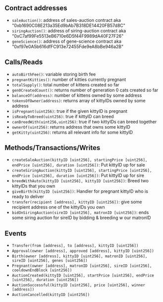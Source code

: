 
## Contract addresses
 - `saleAuction()`: address of sales-auction contract aka "0xb1690C08E213a35Ed9bAb7B318DE14420FB57d8C"
 - `siringAuction()`: address of siring-auction contract aka "0xC7af99Fe5513eB6710e6D5f44F9989dA40F27F26"
 - `geneScience()`: address of gene-science contract aka "0xf97e0A5b616dfFC913e72455Fde9eA8bBe946a2B"

## Calls/Reads
 - `autoBirthFee()`: variable storing birth fee
 - `pregnantKitties()`: number of kitties currently pregnant
 - `totalSupply()`: total number of kittens created so far
 - `gen0CreatedCount()`: returns number of generation 0 cats created so far
 - `balanceOf(address)`: number of kittens owned by some address
 - `tokensOfOwner(address)`: returns array of kittyIDs owned by some address
 - `isPregnant(uint256)`: true if the given kittyID is pregnant
 - `isReadyToBreed(uint256)`: true if kittyID can breed
 - `canBreedWith(uint256,uint256)`: true if two kittyIDs can breed together
 - `ownerOf(uint256)`: returns address that owns some kittyID
 - `getKitty(uint256)`: returns all relevant info for some kittyID

## Methods/Transactions/Writes
 - `createSaleAuction(kittyID [uint256], startingPrice [uint256], endPrice [uint256], duration [uint256])`: Put kittyID up for sale
 - `createSiringAuction(kittyID [uint256], startingPrice [uint256], endPrice [uint256], duration [uint256])`: Put kittyID up for sire
 - `breedWithAuto(kittyID [uint256], kittyID [uint256])`: Breed two kittyIDs that you own
 - `giveBirth(kittyID [uint256])`: Handler for pregnant kittyID who is ready to deliver
 - `transfer(recipient [address], kittyID [uint256])`: give some recipient address one of the kittyIDs you own
 - `bidOnSiringAuction(sireID [uint256], matronID [uint256])`: ends some siring auction for sireID by bidding & breeding w our matronID

## Events
 - `Transfer(from [address], to [address], kittyID [uint256])`
 - `Approval(owner [address], approved [address], kittyID [uint256])`
 - `Birth(owner [address], kittyID [uint256], matronID [uint256], sireID [uint256], genes [uint256])`
 - `Pregnant(owner [address], matronID [uint256], sireID [uint256], cooldownEndBlock [uint256])`
 - `AuctionCreated(kittyID [uint256], startPrice [uint256], endPrice [uint256], duration [uint256])`
 - `AuctionSuccessful(kittyID [uint256], price [uint256], winner [address])`
 - `AuctionCancelled(kittyID [uint256])`
